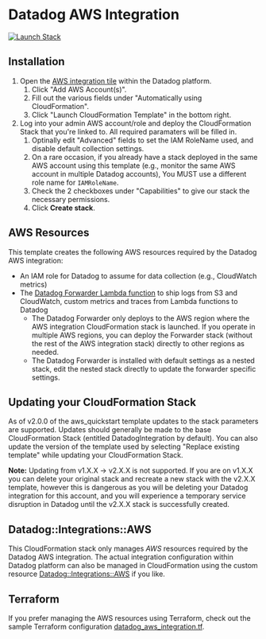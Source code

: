 # Datadog AWS Integration

[![Launch Stack](https://s3.amazonaws.com/cloudformation-examples/cloudformation-launch-stack.png)](https://console.aws.amazon.com/cloudformation/home#/stacks/create/review?stackName=datadog&templateURL=https://datadog-cloudformation-template.s3.amazonaws.com/aws/v2.0.6/main_v2.yaml)
  
## Installation

1. Open the [AWS integration tile](https://app.datadoghq.com/account/settings#integrations/amazon-web-services) within the Datadog platform.
   1. Click "Add AWS Account(s)".
   1. Fill out the various fields under "Automatically using CloudFormation".
   1. Click "Launch CloudFormation Template" in the bottom right.
1. Log into your admin AWS account/role and deploy the CloudFormation Stack that you're linked to. All required paramaters will be filled in.
   1. Optinally edit "Advanced" fields to set the IAM RoleName used, and disable default collection settings.
   1. On a rare occasion, if you already have a stack deployed in the same AWS account using this template (e.g., monitor the same AWS account in multiple Datadog accounts), You MUST use a different role name for `IAMRoleName`.
   1. Check the 2 checkboxes under "Capabilities" to give our stack the necessary permissions.
   1. Click **Create stack**.

## AWS Resources

This template creates the following AWS resources required by the Datadog AWS integration:

- An IAM role for Datadog to assume for data collection (e.g., CloudWatch metrics)
- The [Datadog Forwarder Lambda function](https://github.com/DataDog/datadog-serverless-functions/tree/master/aws/logs_monitoring) to ship logs from S3 and CloudWatch, custom metrics and traces from Lambda functions to Datadog
  - The Datadog Forwarder only deploys to the AWS region where the AWS integration CloudFormation stack is launched. If you operate in multiple AWS regions, you can deploy the Forwarder stack (without the rest of the AWS integration stack) directly to other regions as needed.
  - The Datadog Forwarder is installed with default settings as a nested stack, edit the nested stack directly to update the forwarder specific settings.

## Updating your CloudFormation Stack

As of v2.0.0 of the aws_quickstart template updates to the stack parameters are supported. Updates should generally be made to the base CloudFormation Stack (entitled DatadogIntegration by default). You can also update the version of the template used by selecting "Replace existing template" while updating your CloudFormation Stack. 

**Note:** Updating from v1.X.X -> v2.X.X is not supported. If you are on v1.X.X you can delete your original stack and recreate a new stack with the v2.X.X template, however this is dangerous as you will be deleting your Datadog integration for this account, and you will experience a temporary service disruption in Datadog until the v2.X.X stack is successfully created.

## Datadog::Integrations::AWS

This CloudFormation stack only manages *AWS* resources required by the Datadog AWS integration. The actual integration configuration within Datadog platform can also be managed in CloudFormation using the custom resource [Datadog::Integrations::AWS](https://github.com/DataDog/datadog-cloudformation-resources/tree/master/datadog-integrations-aws-handler) if you like.

## Terraform

If you prefer managing the AWS resources using Terraform, check out the sample Terraform configuration [datadog_aws_integration.tf](datadog_aws_integration.tf).
